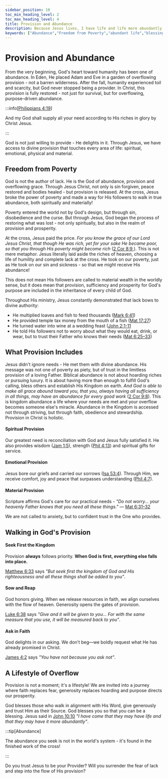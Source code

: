 ```yaml
---
sidebar_position: 10
toc_min_heading_level: 2
toc_max_heading_level: 4
title: Provision and Abundance
description: Because Jesus lives, I have life and life more abundantly! Now that identity and authority are established, the believer sees the fullness and richness of life in Christ—spiritually, emotionally and even materially.
keywords: ["Abundance","Freedom from Poverty","abundant life","blessings in Christ","fullness of life","life to the full","divine provision","overflow of grace","spiritual riches in Jesus","more than enough"]
---
```


# Provision and Abundance

From the very beginning, God's heart toward humanity has been one of abundance. In Eden, He placed Adam and
Eve in a garden of overflowing provision - not a barren wilderness. After the fall, humanity experienced toil
and scarcity, but God never stopped being a provider. In Christ, this provision is fully restored - not just
for survival, but for overflowing, purpose-driven abundance.

:::info[[Philippians 4:19](https://www.biblegateway.com/passage/?search=phil%204%3A19&version=NKJV)]

And my God shall supply all your need according to His riches in glory by Christ Jesus.

:::

God is not just willing to provide - He delights in it. Through Jesus, we have access to divine provision that
touches every area of life: spiritual, emotional, physical and material.

## Freedom from Poverty

God is not the author of lack. He is the God of abundance, provision and overflowing grace. Through Jesus Christ,
not only is sin forgiven, peace restored and bodies healed - but provision is released. At the cross, Jesus broke
the power of poverty and made a way for His followers to walk in true abundance, both spiritually and materially!

Poverty entered the world not by God's design, but through sin, disobedience and the curse. But through Jesus,
God began the process of restoring what was lost - not only spiritually, but also in the realm of provision and
prosperity.

At the cross, Jesus paid the price. *For you know the grace of our Lord Jesus Christ, that though He was rich,
yet for your sake He became poor, so that you through His poverty might become rich*
([2 Cor 8:9 ](https://www.biblegateway.com/passage/?search=2%20cor%208%3A9&version=NKJV)).
This is not mere metaphor. Jesus literally laid aside the riches of heaven, choosing a life of humility and
complete lack at the cross. He took on our poverty, just as He took on our sin and sickness - so that we might
receive His abundance! 

This does not mean His followers are called to material wealth in the worldly sense, but it does mean that provision,
sufficiency and prosperity for God's purpose are included in the inheritance of every child of God.

Throughout His ministry, Jesus constantly demonstrated that lack bows to divine authority:

- He multiplied loaves and fish to feed thousands ([Mark 6:41](https://www.biblegateway.com/passage/?search=Mark%206%3A41&version=NKJV))
- He provided temple tax money from the mouth of a fish ([Mat 17:27](https://www.biblegateway.com/passage/?search=Mat%2017%3A27&version=NKJV))
- He turned water into wine at a wedding feast ([John 2:1-11](https://www.biblegateway.com/passage/?search=John%202&version=NKJV)
- He told His followers not to worry about what they would eat, drink, or wear, but to trust their
Father who knows their needs ([Mat 6:25–33](https://www.biblegateway.com/passage/?search=Mat%206%3A25%E2%80%9333&version=NKJV))

## What Provision Includes

Jesus didn't ignore needs - He met them with divine abundance. His message was not one of poverty as piety,
but of trust in the limitless provision of a loving Father. Biblical abundance is not about hoarding riches or
pursuing luxury. It is about having more than enough to fulfill God's calling, bless others and establish His
Kingdom on earth. *And God is able to make all grace abound toward you, that you, always having all sufficiency in
all things, may have an abundance for every good work* ([2 Cor 9:8](https://www.biblegateway.com/passage/?search=2%20Cor%209%3A8&version=NKJV)).
This is kingdom abundance a life where your needs are met and your overflow becomes someone else's miracle.
Abundance in the Kingdom is accessed not through striving, but through faith, obedience and stewardship. 
Provision in Christ is holistic. 

#### Spiritual Provision

Our greatest need is reconciliation with God and Jesus fully satisfied it. He also provides
wisdom ([Jam 1:5](https://www.biblegateway.com/passage/?search=jam%201%3A5&version=NKJV)),
strength ([Phil 4:13](https://www.biblegateway.com/passage/?search=phil%204%3A13&version=NKJV)) and spiritual gifts for service.

#### Emotional Provision

Jesus bore our griefs and carried our sorrows ([Isa 53:4](https://www.biblegateway.com/passage/?search=isa%2053%3A4&version=NKJV)).
Through Him, we receive comfort, joy and peace that surpasses understanding
([Phil 4:7](https://www.biblegateway.com/passage/?search=phil%204%3A7&version=NKJV)).

#### Material Provision

Scripture affirms God's care for our practical needs - *"Do not worry... your heavenly Father
knows that you need all these things."* — [Mat 6:31–32](https://www.biblegateway.com/passage/?search=Matthew%206%3A31%E2%80%9332&version=NKJV)

We are not called to anxiety, but to confident trust in the One who provides.

## Walking in God's Provision

#### Seek First the Kingdom

Provision **always** follows priority. **When God is first, everything else falls into place.**

[Matthew 6:33](https://www.biblegateway.com/passage/?search=mat%206%3A33&version=NKJV) says 
*"But seek first the kingdom of God and His righteousness and all these things shall be added to you"*. 

#### Sow and Reap

God honors giving. When we release resources in faith, we align ourselves with the flow of heaven.
Generosity opens the gates of provision.

[Luke 6:38](https://www.biblegateway.com/passage/?search=lk%206%3A38&version=NKJV) says *"Give and it will be given to you...
For with the same measure that you use, it will be measured back to you"*.

#### Ask in Faith

God delights in our asking. We don’t beg—we boldly request what He has already promised in Christ.

[James 4:2](https://www.biblegateway.com/passage/?search=james%204%3A2&version=NKJV) says *"You have not because you ask not"*.

## A Lifestyle of Overflow
Provision is not a moment; it's a lifestyle! We are invited into a journey where faith replaces fear, 
generosity replaces hoarding and purpose directs our prosperity.

God blesses those who walk in alignment with His Word, give generously and trust Him as their Source.
God blesses you so that you can be a blessing. Jesus said in
[John 10:10](https://www.biblegateway.com/passage/?search=jn%2010%3A10&version=NKJV) *"I have come
that they may have life and that they may have it more abundantly"*.

:::tip[Abundance]

The abundance you seek is not in the world's system - it's found in the finished work of the cross!

:::

Do you trust Jesus to be your Provider? Will you surrender the fear of lack and step into the flow of His provision?